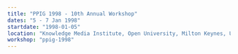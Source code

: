 ```yaml
---
title: "PPIG 1998 - 10th Annual Workshop"
dates: "5 - 7 Jan 1998"
startdate: "1998-01-05"
location: "Knowledge Media Institute, Open University, Milton Keynes, UK"
workshop: "ppig-1998"
---
```

